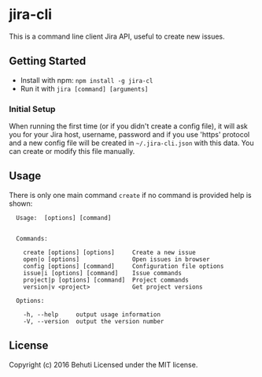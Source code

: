 # jira-cli

This is a command line client Jira API, useful to create new issues.

## Getting Started

*  Install with npm: `npm install -g jira-cl`
*  Run it with `jira [command] [arguments]`

### Initial Setup
When running the first time (or if you didn't create a config file), it will ask you for your Jira host, username, password and if you use 'https' protocol and a new config file will be created in `~/.jira-cli.json` with this data. You can create or modify this file manually.

## Usage

There is only one main command `create` if no command is provided help is shown:

```
  Usage:  [options] [command]


  Commands:

    create [options] [options]     Create a new issue
    open|o [options]               Open issues in browser
    config [options] [command]     Configuration file options
    issue|i [options] [command]    Issue commands
    project|p [options] [command]  Project commands
    version|v <project>            Get project versions

  Options:

    -h, --help     output usage information
    -V, --version  output the version number

```

## License

Copyright (c) 2016 Behuti
Licensed under the MIT license.
